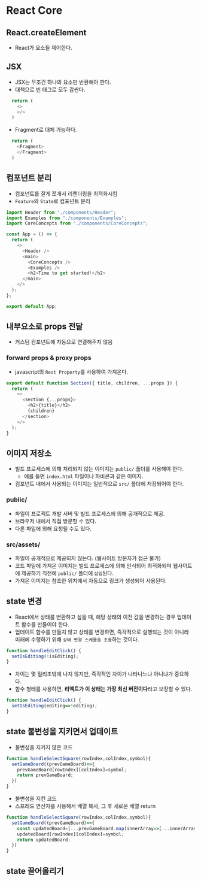 # React Core

## React.createElement

- React가 요소들 제어한다.

## JSX

- JSX는 무조건 하나의 요소만 반환해야 한다.
- 대책으로 빈 태그로 모두 감싼다.

```javascript
  return (
    <>
    </>
  )
```

- Fragment로 대체 가능하다.
  
```javascript
  return (
    <Fragment>
    </Fragment>
  )
```

## 컴포넌트 분리

- 컴포넌트를 잘게 쪼개서 리렌더링을 최적화시킴
- `Feature`와 `State`로 컴포넌트 분리

```javascript
import Header from "./components/Header";
import Examples from "./components/Examples";
import CoreConcepts from "./components/CoreConcepts";

const App = () => {
  return (
    <>
      <Header />
      <main>
        <CoreConcepts />
        <Examples />
        <h2>Time to get started!</h2>
      </main>
    </>
  );
};

export default App;
```
## 내부요소로 props 전달

- 커스텀 컴포넌트에 자동으로 연결해주지 않음

### forward props & proxy props

- javascript의 `Rest Property`를 사용하여 가져온다.

```javascript
export default function Section({ title, children, ...props }) {
  return (
    <>
      <section {...props}>
        <h2>{title}</h2>
        {children}
      </section>
    </>
  );
}
```

## 이미지 저장소

- 빌드 프로세스에 의해 처리되지 않는 이미지는 `public/` 폴더를 사용해야 한다.
  - 예를 들면 `index.html` 파일이나 파비콘과 같은 이미지.
- 컴포넌트 내에서 사용되는 이미지는 일반적으로 `src/` 폴더에 저장되어야 한다.

### public/

- 파일이 프로젝트 개발 서버 및 빌드 프로세스에 의해 공개적으로 제공.
- 브라우저 내에서 직접 방문할 수 있다.
- 다른 파일에 의해 요청될 수도 있다.


### src/assets/

- 파일이 공개적으로 제공되지 않는다. (웹사이트 방문자가 접근 불가)
- 코드 파일에 가져온 이미지는 빌드 프로세스에 의해 인식되어 최적화되며 웹사이트에 제공하기 직전에 `public/` 폴더에 `삽입`된다.
- 가져온 이미지는 참조한 위치에서 자동으로 링크가 생성되어 사용된다.

## state 변경

- React에서 상태를 변환하고 싶을 때, 해당 상태의 이전 값을 변경하는 경우 업데이트 함수를 만들어야 한다.
- 업데이트 함수를 만들지 않고 상태를 변경하면, 즉각적으로 실행되는 것이 아니라 미래에 수행하기 위해 `상태 변경 스케쥴을 조율`하는 것이다.
  
```javascript
function handleEditClick() {
  setIsEditing(!isEditing);
}
```

- 차이는 몇 밀리초밖에 나지 않지만, 즉각적인 차이가 나타나느냐 아니냐가 중요하다.
- 함수 형태를 사용하면, **리액트가 이 상태는 가장 최신 버전이다**라고 보장할 수 있다. 

```javascript
function handleEditClick() {
  setIsEditing(editing=>!editing);
}
```

## state 불변성을 지키면서 업데이트

- 불변성을 지키지 않은 코드
  
```javascript
function handleSelectSquare(rowIndex,colIndex,symbol){
  setGameBoard((prevGameBoard)=>{
    prevGameBoard[rowIndex][colIndex]=symbol;
    return prevGameBoard;
  })
}
```

- 불변성을 지킨 코드
- 스프레드 연산자를 사용해서 배열 복사, 그 후 새로운 배열 return

```javascript
function handleSelectSquare(rowIndex,colIndex,symbol){
  setGameBoard((prevGameBoard)=>{
    const updatedBoard=[...prevGameBoard.map(innerArray=>[...innerArray])];
    updatedBoard[rowIndex][colIndex]=symbol;
    return updatedBoard;
  })
}
```

## state 끌어올리기
















